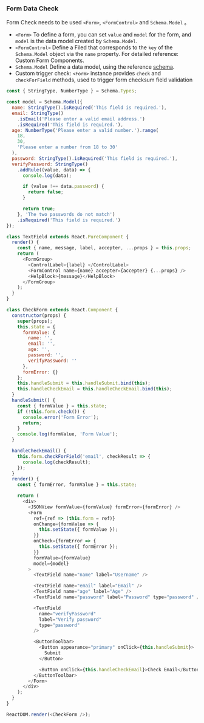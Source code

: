 ### Form Data Check

Form Check needs to be used `<Form>`, `<FormControl>` and `Schema.Model` 。

- `<Form>` To define a form, you can set `value` and `model` for the form, and `model` is the data model created by `Schema.Model`.
- `<FormControl>` Define a Filed that corresponds to the `key` of the `Schema.Model` object via the `name` property. For detailed reference: Custom Form Components.
- `Schema.Model` Define a data model, using the reference [schema](/components/schema).
- Custom trigger check: `<Form>` instance provides `check` and `checkForField` methods, used to trigger form checksum field validation

<!--start-code-->

```js
const { StringType, NumberType } = Schema.Types;

const model = Schema.Model({
  name: StringType().isRequired('This field is required.'),
  email: StringType()
    .isEmail('Please enter a valid email address.')
    .isRequired('This field is required.'),
  age: NumberType('Please enter a valid number.').range(
    18,
    30,
    'Please enter a number from 18 to 30'
  ),
  password: StringType().isRequired('This field is required.'),
  verifyPassword: StringType()
    .addRule((value, data) => {
      console.log(data);

      if (value !== data.password) {
        return false;
      }

      return true;
    }, 'The two passwords do not match')
    .isRequired('This field is required.')
});

class TextField extends React.PureComponent {
  render() {
    const { name, message, label, accepter, ...props } = this.props;
    return (
      <FormGroup>
        <ControlLabel>{label} </ControlLabel>
        <FormControl name={name} accepter={accepter} {...props} />
        <HelpBlock>{message}</HelpBlock>
      </FormGroup>
    );
  }
}

class CheckForm extends React.Component {
  constructor(props) {
    super(props);
    this.state = {
      formValue: {
        name: '',
        email: '',
        age: '',
        password: '',
        verifyPassword: ''
      },
      formError: {}
    };
    this.handleSubmit = this.handleSubmit.bind(this);
    this.handleCheckEmail = this.handleCheckEmail.bind(this);
  }
  handleSubmit() {
    const { formValue } = this.state;
    if (!this.form.check()) {
      console.error('Form Error');
      return;
    }
    console.log(formValue, 'Form Value');
  }

  handleCheckEmail() {
    this.form.checkForField('email', checkResult => {
      console.log(checkResult);
    });
  }
  render() {
    const { formError, formValue } = this.state;

    return (
      <div>
        <JSONView formValue={formValue} formError={formError} />
        <Form
          ref={ref => (this.form = ref)}
          onChange={formValue => {
            this.setState({ formValue });
          }}
          onCheck={formError => {
            this.setState({ formError });
          }}
          formValue={formValue}
          model={model}
        >
          <TextField name="name" label="Username" />

          <TextField name="email" label="Email" />
          <TextField name="age" label="Age" />
          <TextField name="password" label="Password" type="password" />

          <TextField
            name="verifyPassword"
            label="Verify password"
            type="password"
          />

          <ButtonToolbar>
            <Button appearance="primary" onClick={this.handleSubmit}>
              Submit
            </Button>

            <Button onClick={this.handleCheckEmail}>Check Email</Button>
          </ButtonToolbar>
        </Form>
      </div>
    );
  }
}

ReactDOM.render(<CheckForm />);
```

<!--end-code-->
